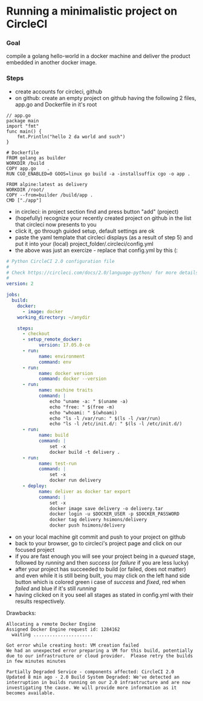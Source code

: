
# Running a minimalistic project on CircleCI

### Goal
compile a golang hello-world in a docker machine and deliver the product embedded in another docker image.

### Steps
- create accounts for circleci, github
- on github: create an empty project on github having the following 2 files, app.go and Dockerfile in it's root
```golang
// app.go
package main
import "fmt"
func main() {
    fmt.Println("hello 2 da world and such")
}
```

```
# Dockerfile
FROM golang as builder
WORKDIR /build
COPY app.go    .
RUN CGO_ENABLED=0 GOOS=linux go build -a -installsuffix cgo -o app .

FROM alpine:latest as delivery
WORKDIR /root/
COPY --from=builder /build/app .
CMD ["./app"]
```
- in circleci: in project section find and press button "add" (project)
- (hopefully) recognize your recently created project on github in the list that circleci now presents to you
- click it, go through guided setup, default settings are ok
- paste the yaml template that circleci displays (as a result of step 5) and put it into your (local) project_folder/.circleci/config.yml
- the above was just an exercize - replace that config.yml by this (:
```Yaml
# Python CircleCI 2.0 configuration file
#
# Check https://circleci.com/docs/2.0/language-python/ for more details
#
version: 2

jobs:
  build:
    docker:
      - image: docker
    working_directory: ~/anydir

    steps:
      - checkout
      - setup_remote_docker:
            version: 17.05.0-ce
      - run:
            name: environment
            command: env
      - run:
            name: docker version
            command: docker --version
      - run:
            name: machine traits
            command: |
                echo "uname -a: " $(uname -a)
                echo "free: " $(free -m)
                echo "whoami: " $(whoami)
                echo "ls -l /var/run: " $(ls -l /var/run)
                echo "ls -l /etc/init.d/: " $(ls -l /etc/init.d/)
      - run:
            name: build
            command: |
                set -x
                docker build -t delivery .
      - run:
            name: test-run
            command: |
                set -x
                docker run delivery
      - deploy:
            name: deliver as docker tar export
            command: |
                set -x
                docker image save delivery -o delivery.tar
                docker login -u $DOCKER_USER -p $DOCKER_PASSWORD
                docker tag delivery hsimons/delivery
                docker push hsimons/delivery

```

- on your local machine git commit and push to your project on github
- back to your browser, go to circleci's project page and click on our focused project
- if you are fast enough you will see your project being in a *queued* stage, followed by *running* and then *success* (or *failure* if you are less lucky)
- after your project has succeeded to build (or failed, does not matter) and even while it is still being built, you may click on the left hand side button which is colored green i case of *success* and *fixed*, red when *failed* and blue if it's still *running*
- having clicked on it you seel all stages as stated in config.yml with their results respectively.


Drawbacks:
```
Allocating a remote Docker Engine
Assigned Docker Engine request id: 1284162
  waiting ......................

Got error while creating host: VM creation failed
We had an unexpected error preparing a VM for this build, potentially due to our infrastructure or cloud provider.  Please retry the builds in few minutes minutes

Partially Degraded Service - components affected: CircleCI 2.0
Updated 8 min ago - 2.0 Build System Degraded: We've detected an interruption in builds running on our 2.0 infrastructure and are now investigating the cause. We will provide more information as it becomes available.
```
